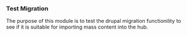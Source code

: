 ### Test Migration

The purpose of this module is to test the drupal migration functionility to see if it is suitable for importing mass content into the hub.
